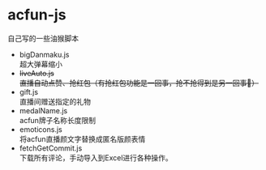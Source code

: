 # acfun-js
自己写的一些油猴脚本

- bigDanmaku.js  
  超大弹幕缩小  
- ~~liveAuto.js~~  
  ~~直播自动点赞、抢红包（有抢红包功能是一回事，抢不抢得到是另一回事🤪）~~
- gift.js  
  直播间赠送指定的礼物
- medalName.js  
  acfun牌子名称长度限制
- emoticons.js  
  将acfun直播颜文字替换成匿名版颜表情
- fetchGetCommit.js  
  下载所有评论，手动导入到Excel进行各种操作。
